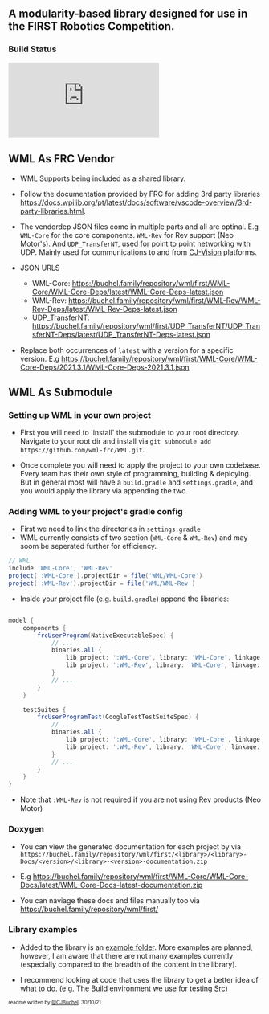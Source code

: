 <p align="center">
  <img src="https://avatars1.githubusercontent.com/u/58220426?s=200&v=4" alt=""/>
</p>



## A modularity-based library designed for use in the FIRST Robotics Competition.

### Build Status
[![Build Status](https://dev.azure.com/ConnorBuchel0890/WML/_apis/build/status/wml-frc.WML?branchName=master)](https://dev.azure.com/ConnorBuchel0890/WML/_build/latest?definitionId=7&branchName=master)

## WML As FRC Vendor
- WML Supports being included as a shared library.

- Follow the documentation provided by FRC for adding 3rd party libraries https://docs.wpilib.org/pt/latest/docs/software/vscode-overview/3rd-party-libraries.html.

- The vendordep JSON files come in multiple parts and all are optinal. E.g `WML-Core` for the core components. `WML-Rev` for Rev support (Neo Motor's). And `UDP_TransferNT`, used for point to point networking with UDP. Mainly used for communications to and from [CJ-Vision](https://github.com/wml-frc/CJ-Vision) platforms.

- JSON URLS
	- WML-Core: https://buchel.family/repository/wml/first/WML-Core/WML-Core-Deps/latest/WML-Core-Deps-latest.json
	- WML-Rev: https://buchel.family/repository/wml/first/WML-Rev/WML-Rev-Deps/latest/WML-Rev-Deps-latest.json
	- UDP_TransferNT: https://buchel.family/repository/wml/first/UDP_TransferNT/UDP_TransferNT-Deps/latest/UDP_TransferNT-Deps-latest.json

- Replace both occurrences of `latest` with a version for a specific version. E.g https://buchel.family/repository/wml/first/WML-Core/WML-Core-Deps/2021.3.1/WML-Core-Deps-2021.3.1.json

## WML As Submodule

### Setting up WML in your own project
- First you will need to 'install' the submodule to your root directory. Navigate to your root dir and install via `git submodule add https://github.com/wml-frc/WML.git`.

- Once complete you will need to apply the project to your own codebase. Every team has their own style of programming, building & deploying. But in general most will have a `build.gradle` and `settings.gradle`, and you would apply the library via appending the two.

### Adding WML to your project's gradle config

- First we need to link the directories in `settings.gradle`
- WML currently consists of two section (`WML-Core` & `WML-Rev`) and may soom be seperated further for efficiency.
```gradle
// WML
include 'WML-Core', 'WML-Rev'
project(':WML-Core').projectDir = file('WML/WML-Core')
project(':WML-Rev').projectDir = file('WML/WML-Rev')
```

- Inside your project file (e.g. `build.gradle`) append the libraries:
```gradle

model {
	components {
		frcUserProgram(NativeExecutableSpec) {
			// ...
			binaries.all {
				lib project: ':WML-Core', library: 'WML-Core', linkage: 'shared' // can also be static
				lib project: ':WML-Rev', library: 'WML-Core', linkage: 'shared' // can also be static
			}
			// ...
		}
	}

	testSuites {
		frcUserProgramTest(GoogleTestTestSuiteSpec) {
			// ...
			binaries.all {
				lib project: ':WML-Core', library: 'WML-Core', linkage: 'shared'
				lib project: ':WML-Rev', library: 'WML-Core', linkage: 'shared'
			}
			// ...
		}
	}
}

```
- Note that `:WML-Rev` is not required if you are not using Rev products (Neo Motor) 

### Doxygen
- You can view the generated documentation for each project by via `https://buchel.family/repository/wml/first/<library>/<library>-Docs/<version>/<library>-<version>-documentation.zip`
- E.g https://buchel.family/repository/wml/first/WML-Core/WML-Core-Docs/latest/WML-Core-Docs-latest-documentation.zip

- You can naviage these docs and files manually too via https://buchel.family/repository/wml/first/

### Library examples
- Added to the library is an [example folder](/examples/). More examples are planned, however, I am aware that there are not many examples currently (especially compared to the breadth of the content in the library).

- I recommend looking at code that uses the library to get a better idea of what to do. (e.g. The Build environment we use for testing [Src](src/main))


<sub><sup>readme written by [@CJBuchel](https://github.com/CJBuchel), 30/10/21</sup></sub>
